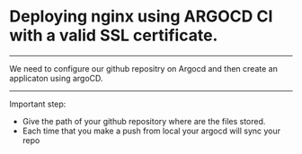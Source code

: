 # Deploying nginx using ARGOCD CI with a valid SSL certificate.
***
We need to configure our github repositry on Argocd and then create an applicaton using argoCD.
***
Important step:
- Give the path of your github repository where are the files stored.
- Each time that you make a push from local your argocd will sync your repo

